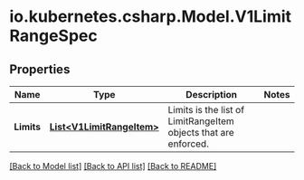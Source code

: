 # io.kubernetes.csharp.Model.V1LimitRangeSpec
## Properties

Name | Type | Description | Notes
------------ | ------------- | ------------- | -------------
**Limits** | [**List&lt;V1LimitRangeItem&gt;**](V1LimitRangeItem.md) | Limits is the list of LimitRangeItem objects that are enforced. | 

[[Back to Model list]](../README.md#documentation-for-models) [[Back to API list]](../README.md#documentation-for-api-endpoints) [[Back to README]](../README.md)

